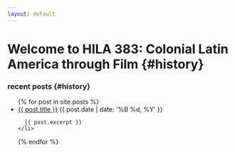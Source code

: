 ```yaml
---
layout: default 
---
```


# Welcome to HILA 383: Colonial Latin America through Film {#history}

### recent posts {#history}

<ul>
  {% for post in site.posts %}
    <li>
      <a href="/383F2017{{ post.url }}">{{ post.title }}</a>  
      </ br>
      {{ post.date | date: '%B %d, %Y' }}

      {{ post.excerpt }}
    </li>
  {% endfor %}
</ul>
